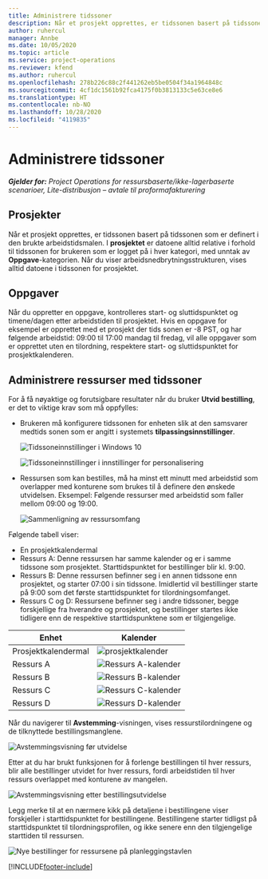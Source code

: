 ```yaml
---
title: Administrere tidssoner
description: Når et prosjekt opprettes, er tidssonen basert på tidssonen som er definert i den brukte arbeidstidsmalen.
author: ruhercul
manager: Annbe
ms.date: 10/05/2020
ms.topic: article
ms.service: project-operations
ms.reviewer: kfend
ms.author: ruhercul
ms.openlocfilehash: 278b226c88c2f441262eb5be0504f34a1964848c
ms.sourcegitcommit: 4cf1dc1561b92fca4175f0b3813133c5e63ce8e6
ms.translationtype: HT
ms.contentlocale: nb-NO
ms.lasthandoff: 10/28/2020
ms.locfileid: "4119835"
---
```

# <a name="manage-time-zones"></a>Administrere tidssoner

_**Gjelder for:** Project Operations for ressursbaserte/ikke-lagerbaserte scenarioer, Lite-distribusjon – avtale til proformafakturering_


## <a name="projects"></a>Prosjekter

Når et prosjekt opprettes, er tidssonen basert på tidssonen som er definert i den brukte arbeidstidsmalen. I **prosjektet** er datoene alltid relative i forhold til tidssonen for brukeren som er logget på i hver kategori, med unntak av **Oppgave**-kategorien. Når du viser arbeidsnedbrytningsstrukturen, vises alltid datoene i tidssonen for prosjektet.

## <a name="tasks"></a>Oppgaver

Når du oppretter en oppgave, kontrolleres start- og sluttidspunktet og timene/dagen etter arbeidstiden til prosjektet. Hvis en oppgave for eksempel er opprettet med et prosjekt der tids sonen er -8 PST, og har følgende arbeidstid: 09:00 til 17:00 mandag til fredag, vil alle oppgaver som er opprettet uten en tilordning, respektere start- og sluttidspunktet for prosjektkalenderen.

## <a name="manage-resources-with-time-zones"></a>Administrere ressurser med tidssoner

For å få nøyaktige og forutsigbare resultater når du bruker **Utvid bestilling**, er det to viktige krav som må oppfylles:  

- Brukeren må konfigurere tidssonen for enheten slik at den samsvarer medtids sonen som er angitt i systemets **tilpassingsinnstillinger**.
 
  ![Tidssoneinnstillinger i Windows 10](media/reconcile-assignments-03.png)

  ![Tidssoneinnstillinger i innstillinger for personalisering](media/reconcile-assignments-04.png)
 
- Ressursen som kan bestilles, må ha minst ett minutt med arbeidstid som overlapper med konturene som brukes til å definere den ønskede utvidelsen. Eksempel: Følgende ressurser med arbeidstid som faller mellom 09:00 og 19:00. 

  ![Sammenligning av ressursomfang](media/reconcile-assignments-05.png)

Følgende tabell viser:

- En prosjektkalendermal
- Ressurs A: Denne ressursen har samme kalender og er i samme tidssone som prosjektet. Starttidspunktet for bestillinger blir kl. 9:00.
- Ressurs B: Denne ressursen befinner seg i en annen tidssone enn prosjektet, og starter 07:00 i sin tidssone. Imidlertid vil bestillinger starte på 9:00 som det første starttidspunktet for tilordningsomfanget.
- Ressurs C og D: Ressursene befinner seg i andre tidssoner, begge forskjellige fra hverandre og prosjektet, og bestillinger startes ikke tidligere enn de respektive starttidspunktene som er tilgjengelige.

|Enhet  |Kalender  |
|-|-|
|Prosjektkalendermal   | ![prosjektkalender](media/reconcile-assignments-06.png) |
|Ressurs A  | ![Ressurs A-kalender](media/reconcile-assignments-06.png) |
|Ressurs B  |  ![Ressurs B-kalender](media/reconcile-assignments-07.png) |
|Ressurs C  |  ![Ressurs C-kalender](media/reconcile-assignments-08.png) |
|Ressurs D  | ![Ressurs D-kalender](media/reconcile-assignments-09.png)  |
 
Når du navigerer til **Avstemming**-visningen, vises ressurstilordningene og de tilknyttede bestillingsmanglene.

![Avstemmingsvisning før utvidelse](media/reconcile-assignments-10.png)

Etter at du har brukt funksjonen for å forlenge bestillingen til hver ressurs, blir alle bestillinger utvidet for hver ressurs, fordi arbeidstiden til hver ressurs overlappet med konturene av mangelen.

![Avstemmingsvisning etter bestillingsutvidelse](media/reconcile-assignments-11.png) 

Legg merke til at en nærmere kikk på detaljene i bestillingene viser forskjeller i starttidspunktet for bestillingene. Bestillingene starter tidligst på starttidspunktet til tilordningsprofilen, og ikke senere enn den tilgjengelige starttiden til ressursen.

![Nye bestillinger for ressursene på planleggingstavlen](media/reconcile-assignments-12.png)


[!INCLUDE[footer-include](../includes/footer-banner.md)]